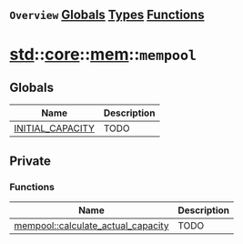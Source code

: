 ## `Overview` [Globals](./globals.md) [Types](./types.md) [Functions](./functions.md)
# [std](./../../../std.md)::[core](./../../core.md)::[mem](./../mem.md)::`mempool`
## Globals
|Name|Description|
|----|-----------|
|[INITIAL_CAPACITY](#todo)|TODO|
## Private
### Functions
|Name|Description|
|----|-----------|
|[mempool::calculate_actual_capacity](#todo)|TODO|
